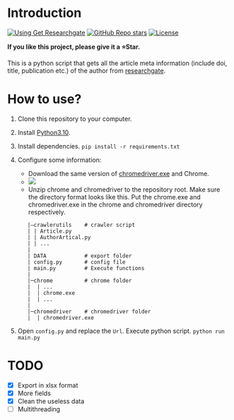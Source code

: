 # Introduction
[![Using Get Researchgate](https://img.shields.io/badge/Using-Get%20Researchergate-blue?style=flat-round&logo=github)](https://github.com/leitaosha/get-researchergate)
[![GitHub Repo stars](https://img.shields.io/github/stars/leitaosha/get-researchergate?label=⭐get-researchergate)](https://github.com/leitaosha/get-researchergate)
[![License](https://img.shields.io/github/license/leitaosha/get-researchergate)](https://github.com/leitaosha/get-researchergate/LICENSE)

[//]: # (![Downloads latest release]&#40;https://img.shields.io/github/downloads/leitaosha/get-researchergate/total?color=yellow&#41;)

**If you like this project, please give it a ⭐Star.**

This is a python script that gets all the article meta information (include doi, title, publication etc.) of the author from [researchgate](https://www.researchgate.net/).

# How to use?

1. Clone this repository to your computer.
2. Install [Python3.10](https://www.python.org/downloads/windows/). 
3. Install dependencies. ```pip install -r requirements.txt```
4. Configure some information:
   - Download the same version of [chromedriver.exe](https://googlechromelabs.github.io/chrome-for-testing/#stable) and Chrome. 
   - ![](https://s2.loli.net/2023/10/31/Fnw8gtUYmyM9JDv.png)
   - Unzip chrome and chromedriver to the repository root. Make sure the directory format looks like this. Put the chrome.exe and chromedriver.exe in the chrome and chromedriver directory respectively.
   ```text
      |—crawlerutils    # crawler script
      | | Article.py
      | | AuthorArtical.py
      | | ...
      |
      | DATA            # export folder
      | config.py       # config file
      | main.py         # Execute functions
      |
      |─chrome          # chrome folder
      |  | ...
      |  | chrome.exe
      |  | ...
      |
      |─chromedriver    # chromedriver folder
      |  | chromedriver.exe
   ```

5. Open `config.py` and replace the `Url`. Execute python script. `python run main.py`

# TODO

- [x] Export in xlsx format
- [x] More fields
- [x] Clean the useless data
- [ ] Multithreading
